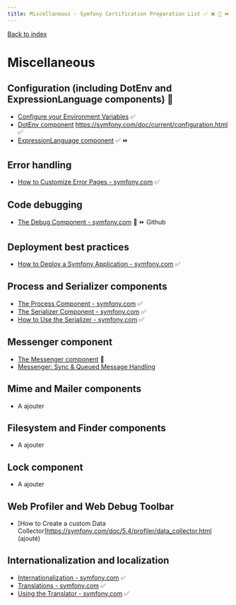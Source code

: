 ```yaml
---
title: Miscellaneous - Symfony Certification Preparation List ✅ ❌ 🌈 ⏩ 🤡
---
```

[Back to index](../readme.md#table-of-contents)

# Miscellaneous

##  Configuration (including DotEnv and ExpressionLanguage components) 🌈

- [Configure your Environment Variables](https://symfony.com/doc/5.4/deployment.html#b-configure-your-environment-variables) ✅
- [DotEnv component](https://github.com/symfony/dotenv) https://symfony.com/doc/current/configuration.html ✅
- [ExpressionLanguage component](https://symfony.com/doc/5.4/components/expression_language.html) ✅ ⏩

## Error handling
- [How to Customize Error Pages - symfony.com](https://symfony.com/doc/5.4/controller/error_pages.html) ✅

## Code debugging
- [The Debug Component - symfony.com](https://github.com/symfony/error-handler) 🌈 ⏩ Github

## Deployment best practices
- [How to Deploy a Symfony Application - symfony.com](https://symfony.com/doc/5.4/deployment.html) ✅

## Process and Serializer components
- [The Process Component - symfony.com](https://symfony.com/doc/5.4/components/process.html) ✅ 
- [The Serializer Component - symfony.com](https://symfony.com/doc/5.4/components/serializer.html) ✅ 
- [How to Use the Serializer - symfony.com](https://symfony.com/doc/5.4/serializer.html) ✅

## Messenger component
- [The Messenger component](https://symfony.com/doc/5.4/components/messenger.html) 🌈
- [Messenger: Sync & Queued Message Handling](https://symfony.com/doc/5.4/messenger.html)

## Mime and Mailer components
- A ajouter

## Filesystem and Finder components
- A ajouter

## Lock component
- A ajouter

## Web Profiler and Web Debug Toolbar
- [How to Create a custom Data Collector]https://symfony.com/doc/5.4/profiler/data_collector.html (ajouté)

## Internationalization and localization
- [Internationalization - symfony.com](https://symfony.com/doc/5.4/best_practices/i18n.html) ✅
- [Translations - symfony.com](https://symfony.com/doc/5.4/translation.html) ✅
- [Using the Translator - symfony.com](https://symfony.com/doc/5.4/components/translation/usage.html) ✅
